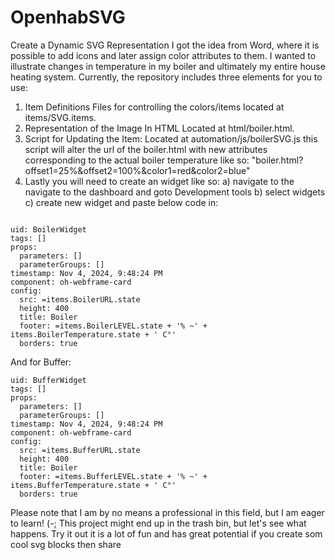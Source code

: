 # OpenhabSVG
Create a Dynamic SVG Representation
I got the idea from Word, where it is possible to add icons and later assign color attributes to them. I wanted to illustrate changes in temperature in my boiler and ultimately my entire house heating system. Currently, the repository includes three elements for you to use:

1) Item Definitions
   Files for controlling the colors/items located at items/SVG.items.
2) Representation of the Image In HTML
   Located at html/boiler.html.
4) Script for Updating the Item:
   Located at automation/js/boilerSVG.js
   this script will alter the url of the boiler.html with new attributes corresponding to the actual boiler temperature like so:
   "boiler.html?offset1=25%&offset2=100%&color1=red&color2=blue"
6) Lastly you will need to create an widget like so:
  a) navigate to the navigate to the dashboard and goto Development tools
  b) select widgets
  c) create new widget and paste below code in:
```

uid: BoilerWidget
tags: []
props:
  parameters: []
  parameterGroups: []
timestamp: Nov 4, 2024, 9:48:24 PM
component: oh-webframe-card
config:
  src: =items.BoilerURL.state
  height: 400
  title: Boiler
  footer: =items.BoilerLEVEL.state + '% ~' + items.BoilerTemperature.state + ' C°'
  borders: true
```
And for Buffer:
```
uid: BufferWidget
tags: []
props:
  parameters: []
  parameterGroups: []
timestamp: Nov 4, 2024, 9:48:24 PM
component: oh-webframe-card
config:
  src: =items.BufferURL.state
  height: 400
  title: Boiler
  footer: =items.BufferLEVEL.state + '% ~' + items.BufferTemperature.state + ' C°'
  borders: true
```

Please note that I am by no means a professional in this field, but I am eager to learn! (-; This project might end up in the trash bin, but let's see what happens.
Try it out it is a lot of fun and has great potential
if you create som cool svg blocks then share 
